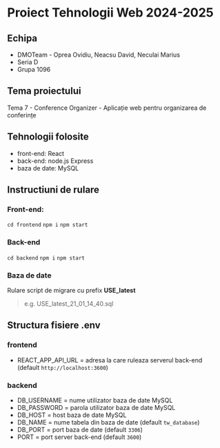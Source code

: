 # Proiect Tehnologii Web 2024-2025
## Echipa
- DMOTeam - Oprea Ovidiu, Neacsu David, Neculai Marius
- Seria D
- Grupa 1096

## Tema proiectului
Tema 7 - Conference Organizer - Aplicație web pentru organizarea de conferințe

## Tehnologii folosite
- front-end: React
- back-end: node.js Express
- baza de date: MySQL

## Instructiuni de rulare
### Front-end:
`cd frontend`
`npm i`
`npm start`

### Back-end
`cd backend`
`npm i`
`npm start`

### Baza de date
Rulare script de migrare cu prefix **USE_latest**
> e.g. USE_latest_21_01_14_40.sql 

## Structura fisiere .env
### frontend
- REACT_APP_API_URL = adresa la care ruleaza serverul back-end (default `http://localhost:3600`)
### backend
- DB_USERNAME = nume utilizator baza de date MySQL
- DB_PASSWORD  =  parola utilizator baza de date MySQL
- DB_HOST  =  host baza de date MySQL
- DB_NAME  =  nume tabela din baza de date (default `tw_database`)
- DB_PORT  = port baza de date (default `3306`)
- PORT = port server back-end (default `3600`)
